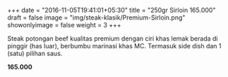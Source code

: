 +++
date = "2016-11-05T19:41:01+05:30"
title = "250gr Sirloin 165.000"
draft = false
image = "img/steak-klasik/Premium-Sirloin.png"
showonlyimage = false
weight = 3
+++

Steak potongan beef kualitas premium dengan ciri khas lemak berada di pinggir (has luar), berbumbu marinasi khas MC. 
Termasuk side dish dan 1 (satu) pilihan saus.

**165.000**
